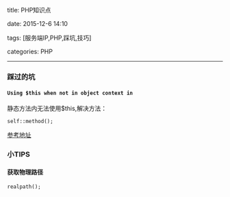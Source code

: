 <p>title: PHP知识点</p>
<p>date: 2015-12-6 14:10</p>
<p>tags: [服务端IP,PHP,踩坑,技巧]</p>
<p>categories: PHP</p>
<hr>
<h3 id="踩过的坑">踩过的坑</h3>
<h4 id="using-this-when-not-in-object-context-in"><code>Using $this when not in object context in</code></h4>
<p>静态方法内无法使用$this,解决方法：</p>
<pre><code>self::method();
</code></pre>
<p><a href="http://blog.csdn.net/yageeart/article/details/6662059">参考地址</a></p>
<h3 id="小tips">小TIPS</h3>
<h4 id="获取物理路径">获取物理路径</h4>
<pre><code>realpath();
</code></pre>